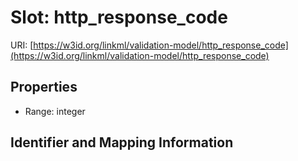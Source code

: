 # Slot: http_response_code

URI: [https://w3id.org/linkml/validation-model/http_response_code](https://w3id.org/linkml/validation-model/http_response_code)



<!-- no inheritance hierarchy -->


## Properties

 * Range: integer



## Identifier and Mapping Information






